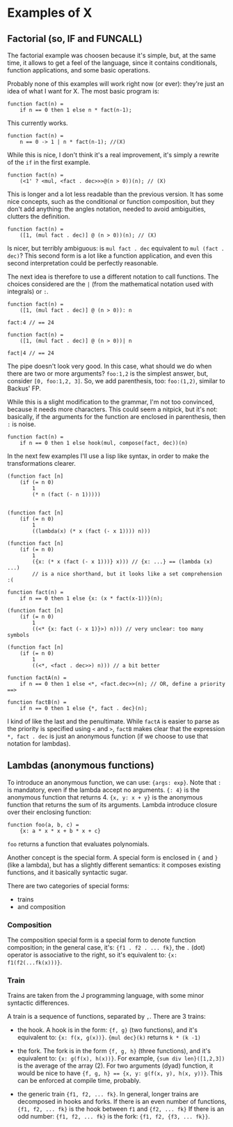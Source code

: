 # Examples of X

## Factorial (so, IF and FUNCALL)
The factorial example was choosen because it's simple, but, at the
same time, it allows to get a feel of the language, since it contains
conditionals, function applications, and some basic operations.

Probably none of this examples will work right now (or ever): they're
just an idea of what I want for X.
The most basic program is:

    function fact(n) =
        if n == 0 then 1 else n * fact(n-1);

This currently works.

    function fact(n) =
        n == 0 -> 1 | n * fact(n-1); //(X)

While this is nice, I don't think it's a real improvement, it's simply
a rewrite of the `if` in the first example.

    function fact(n) =
        (<1' ? <mul, <fact . dec>>>@(n > 0))(n); // (X)

This is longer and a lot less readable than the previous version. It
has some nice concepts, such as the conditional or function
composition, but they don't add anything: the angles notation, needed
to avoid ambiguities, clutters the definition.

    function fact(n) =
        ([1, (mul fact . dec)] @ (n > 0))(n); // (X)

Is nicer, but terribly ambiguous: is `mul fact . dec` equivalent to
`mul (fact . dec)`? This second form is a lot like a function
application, and even this second interpretation could be perfectly
reasonable.

The next idea is therefore to use a different notation to call
functions. The choices considered are the `|` (from the mathematical
notation used with integrals) or `:`.

    function fact(n) =
        ([1, (mul fact . dec)] @ (n > 0)): n

    fact:4 // == 24

    function fact(n) =
        ([1, (mul fact . dec)] @ (n > 0))| n

    fact|4 // == 24

The pipe doesn't look very good.
In this case, what should we do when there are two or more arguments?
`foo:1,2` is the simplest answer, but, consider `[0, foo:1,2, 3]`. So,
we add parenthesis, too: `foo:(1,2)`, similar to Backus' FP.

While this is a slight modification to the grammar, I'm not too
convinced, because it needs more characters. This could seem a
nitpick, but it's not: basically, if the arguments for the function
are enclosed in parenthesis, then `:` is noise.

    function fact(n) =
        if n == 0 then 1 else hook(mul, compose(fact, dec))(n)

In the next few examples I'll use a lisp like syntax, in order to make
the transformations clearer.

    (function fact [n]
        (if (= n 0)
            1
            (* n (fact (- n 1)))))


    (function fact [n]
        (if (= n 0)
            1
            ((lambda(x) (* x (fact (- x 1)))) n)))

    (function fact [n]
        (if (= n 0)
            1
            ({x: (* x (fact (- x 1)))} x))) // {x: ...} == (lambda (x) ...)
            // is a nice shorthand, but it looks like a set comprehension :(

    function fact(n) =
        if n == 0 then 1 else {x: (x * fact(x-1))}(n);

    (function fact [n]
        (if (= n 0)
            1
            ((<* {x: fact (- x 1)}>) n))) // very unclear: too many symbols

    (function fact [n]
        (if (= n 0)
            1
            ((<*, <fact . dec>>) n))) // a bit better

    function factA(n) =
        if n == 0 then 1 else <*, <fact.dec>>(n); // OR, define a priority ==>

    function factB(n) =
        if n == 0 then 1 else {*, fact . dec}(n);

I kind of like the last and the penultimate. While `factA` is easier
to parse as the priority is specified using `<` and `>`, `factB` makes
clear that the expression `*, fact . dec` is just an anonymous
function (if we choose to use that notation for lambdas).

## Lambdas (anonymous functions)

To introduce an anonymous function, we can use: `{args: exp}`. Note
that `:` is mandatory, even if the lambda accept no arguments.
`{: 4}` is the anonymous function that returns 4.
`{x, y: x + y}` is the anonymous function that returns the sum of its
arguments.
Lambda introduce closure over their enclosing function:

    function foo(a, b, c) =
        {x: a * x * x + b * x + c}

`foo` returns a function that evaluates polynomials.

Another concept is the special form. A special form is enclosed in `{`
and `}` (like a lambda), but has a slightly different semantics: it
composes existing functions, and it basically syntactic sugar.

There are two categories of special forms:

* trains
* and composition

### Composition

The composition special form is a special form to denote function
composition; in the general case, it's:
`{f1 . f2 . ... fk}`, the `.` (dot) operator is associative to the
right, so it's equivalent to: `{x: f1(f2(...fk(x)))}`.

### Train
Trains are taken from the J programming language, with some minor
syntactic differences.

A train is a sequence of functions, separated by `,`. There are 3 trains:
* the hook. A hook is in the form: `{f, g}` (two functions), and it's
  equivalent to: `{x: f(x, g(x))}`. `{mul dec}(k)` returns `k * (k -1)`

* the fork. The fork is in the form `{f, g, h}` (three functions), and
  it's equivalent to: `{x: g(f(x), h(x))}`. For example,
  `{sum div len}([1,2,3])` is the average of the array (2). For two
  arguments (dyad) function, it would be nice to have
  `{f, g, h} == {x, y: g(f(x, y), h(x, y))}`. This can be enforced at
  compile time, probably.

* the generic train `{f1, f2, ... fk}`. In general, longer trains are
  decomposed in hooks and forks.
  If there is an even number of functions,
  `{f1, f2, ... fk}` is the hook between `f1` and `{f2, ... fk}`
  If there is an odd number:
  `{f1, f2, ... fk}` is the fork: `{f1, f2, {f3, ... fk}}`.
